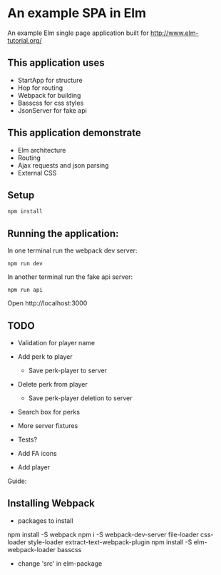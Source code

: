 # An example SPA in Elm

An example Elm single page application built for http://www.elm-tutorial.org/

## This application uses

- StartApp for structure
- Hop for routing
- Webpack for building
- Basscss for css styles
- JsonServer for fake api

## This application demonstrate

- Elm architecture
- Routing
- Ajax requests and json parsing
- External CSS

## Setup

```
npm install
```

## Running the application:

In one terminal run the webpack dev server:

```
npm run dev
```

In another terminal run the fake api server:

```
npm run api
```

Open http://localhost:3000

## TODO

- Validation for player name

- Add perk to player
  - Save perk-player to server
- Delete perk from player
  - Save perk-player deletion to server
- Search box for perks
- More server fixtures
- Tests?
- Add FA icons
- Add player

Guide:

## Installing Webpack

- packages to install

npm install -S webpack
npm i -S webpack-dev-server
file-loader
css-loader
style-loader
extract-text-webpack-plugin
npm install -S elm-webpack-loader
basscss

- change 'src' in elm-package



